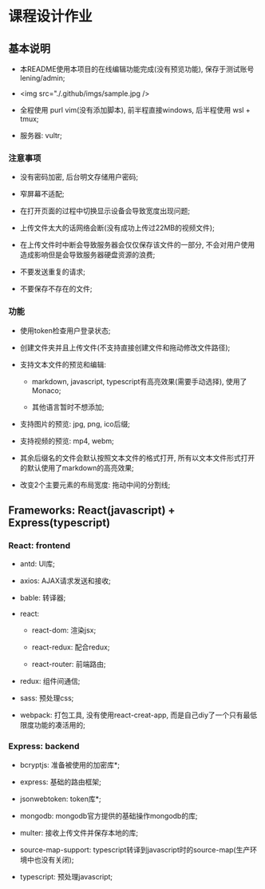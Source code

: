 # 课程设计作业

## 基本说明

- 本README使用本项目的在线编辑功能完成(没有预览功能), 保存于测试账号 lening/admin;

- <img src="./.github/imgs/sample.jpg />

- 全程使用 purl vim(没有添加脚本), 前半程直接windows, 后半程使用 wsl + tmux;

- 服务器: vultr;

### 注意事项

- 没有密码加密, 后台明文存储用户密码;

- 窄屏幕不适配;

- 在打开页面的过程中切换显示设备会导致宽度出现问题;

- 上传文件太大的话网络会断(没有成功上传过22MB的视频文件);

- 在上传文件时中断会导致服务器会仅仅保存该文件的一部分, 不会对用户使用造成影响但是会导致服务器硬盘资源的浪费;

- 不要发送重复的请求;

- 不要保存不存在的文件;

### 功能

- 使用token检查用户登录状态;

- 创建文件夹并且上传文件(不支持直接创建文件和拖动修改文件路径);

- 支持文本文件的预览和编辑:
    - markdown, javascript, typescript有高亮效果(需要手动选择), 使用了Monaco;

    - 其他语言暂时不想添加;

- 支持图片的预览: jpg, png, ico后缀;

- 支持视频的预览: mp4, webm;

- 其余后缀名的文件会默认按照文本文件的格式打开, 所有以文本文件形式打开的默认使用了markdown的高亮效果;

- 改变2个主要元素的布局宽度: 拖动中间的分割线;

## Frameworks: React(javascript) + Express(typescript)


### React: frontend

- antd: UI库;

- axios: AJAX请求发送和接收;

- bable: 转译器;

- react:
    - react-dom: 渲染jsx;

    - react-redux: 配合redux;

    - react-router: 前端路由;

- redux: 组件间通信;

- sass: 预处理css;

- webpack: 打包工具, 没有使用react-creat-app, 而是自己diy了一个只有最低限度功能的凑活用的;

### Express: backend

- bcryptjs: 准备被使用的加密库*;

- express: 基础的路由框架;

- jsonwebtoken: token库*;

- mongodb: mongodb官方提供的基础操作mongodb的库;

- multer: 接收上传文件并保存本地的库;

- source-map-support: typescript转译到javascript时的source-map(生产环境中也没有关闭);

- typescript: 预处理javascript;
